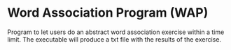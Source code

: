 # Word Association Program (WAP)
Program to let users do an abstract word association exercise within a time limit.  The executable will produce a txt file with the results of the exercise.
